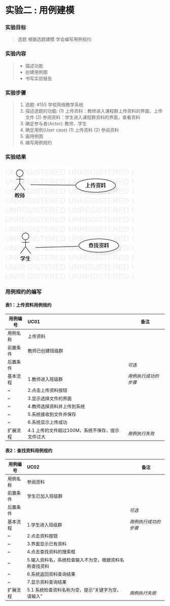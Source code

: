 # 实验二 : 用例建模

### 实验目标
> 选题
> 根据选题建模
> 学会编写用例规约

### 实验内容
>- 描述功能
>- 创建用例图
>- 书写实验报告


### 实验步骤
> 1. 选题: #155 学校网络教学系统
> 2. 描述选题的功能:
	(1) 上传资料：教师进入课程群上传资料的界面，上传文件
    (2) 参阅资料：学生进入课程群资料的界面，查看资料
> 3. 确定参与者(Actor): 教师、学生
> 4. 确定用例(User case)
	(1) 上传资料
	(2) 参阅资料
> 5. 画用例图
> 6. 编写用例规约
### 实验结果

![学校网络教学系统的用例图](./lab2.jpg)

### 用例规约的编写

#### 表1：上传资料用例规约 

 用例编号  | UC01 | 备注  
-|:-|-  
用例名称  | 上传资料  |   
前置条件  |   教师已创建班级群       | 
后置条件  |          | *可选*   
基本流程  | 1.教师进入班级群 |  *用例执行成功的步骤*    
~| 2.点击上传资料按钮 |   
~| 3.显示选择文件的界面 |   
~| 4.教师选择资料并上传到系统   |   
~| 5.系统接收到文件并保存 |  
~| 6.系统显示上传成功 |
扩展流程  | 4.1 上传的文件超过100M，系统不保存，提示文件过大 |  *用例执行失败*    

#### 表2：查找资料用例规约

 用例编号  | UC02 | 备注  
-|:-|-  
用例名称  | 参阅资料  |   
前置条件  |   学生已加入班级群       |
后置条件  |          |*可选*   
基本流程  | 1.学生进入班级群 |  *用例执行成功的步骤*    
~| 2.点击资料按钮 |   
~| 3.界面显示已有资料 |   
~| 4.点击查找资料的搜索框  |   
~| 5.输入资料名，系统检查输入不为空，根据资料名称查找资料   |  
~| 6.系统返回资料查询结果   |  
~| 7.显示资料查询结果 |
扩展流程  | 5.1 系统检查资料名称为空，提示“关键字为空，请输入” |  *用例执行失败* 
		 

